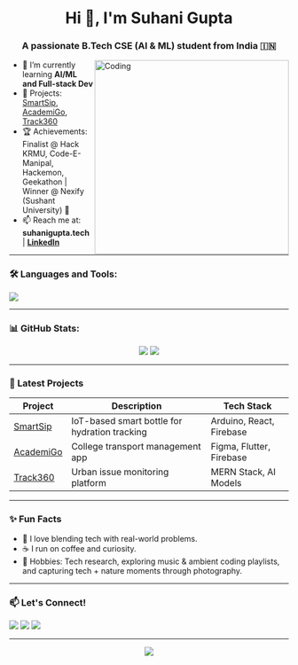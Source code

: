 <h1 align="center">Hi 👋, I'm Suhani Gupta</h1>
<h3 align="center">A passionate B.Tech CSE (AI & ML) student from India 🇮🇳</h3>

<img align="right" alt="Coding" width="350" src="https://media.giphy.com/media/L8K62iTDkzGX6/giphy.gif">

- 🌱 I’m currently learning **AI/ML and Full-stack Dev**
- 🚀 Projects: [SmartSip](#), [AcademiGo](#), [Track360](#)
- 🏆 Achievements: Finalist @ Hack KRMU, Code-E-Manipal, Hackemon, Geekathon | Winner @ Nexify (Sushant University) 🚀
- 📫 Reach me at: **suhanigupta.tech** | **[LinkedIn](https://www.linkedin.com/in/suhanigupta-tech/)**

---

### 🛠️ Languages and Tools:
<p align="left">
  <img src="https://skillicons.dev/icons?i=python,cpp,html,css,js,react,nodejs,mongodb,git,github,vscode,figma" />
</p>

---

### 📊 GitHub Stats:
<p align="center">
  <img src="https://github-readme-stats.vercel.app/api?username=suhanigupta-tech&show_icons=true&theme=radical" />
  <img src="https://github-readme-streak-stats.herokuapp.com?user=suhanigupta-tech&theme=radical" />
</p>

---

### 🌱 Latest Projects
| Project | Description | Tech Stack |
|--------|-------------|------------|
| [SmartSip](#) | IoT-based smart bottle for hydration tracking | Arduino, React, Firebase |
| [AcademiGo](#) | College transport management app | Figma, Flutter, Firebase |
| [Track360](#) | Urban issue monitoring platform | MERN Stack, AI Models |

---

### ✨ Fun Facts
- 🔭 I love blending tech with real-world problems.
- ☕ I run on coffee and curiosity.
- 🎨 Hobbies: Tech research, exploring music & ambient coding playlists, and capturing tech + nature moments through photography.

---

### 📫 Let's Connect!
<p align="left">
  <a href="mailto:guptasuhanirwr@gmail.com"><img src="https://img.shields.io/badge/Gmail-red?style=for-the-badge&logo=gmail&logoColor=white" /></a>
  <a href="https://www.linkedin.com/in/suhanigupta-tech/"><img src="https://img.shields.io/badge/LinkedIn-blue?style=for-the-badge&logo=linkedin&logoColor=white" /></a>
  <a href="https://suhanigupta.tech"><img src="https://img.shields.io/badge/Website-000?style=for-the-badge&logo=web&logoColor=white" /></a>
</p>

---

<div align="center">
  <img src="https://quotes-github-readme.vercel.app/api?type=horizontal&theme=radical" />
</div>
